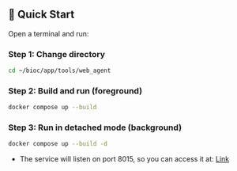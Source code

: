 
## 🚀 Quick Start

Open a terminal and run:

### Step 1: Change directory

```bash
cd ~/bioc/app/tools/web_agent
```

### Step 2: Build and run (foreground)


```bash
docker compose up --build
```

### Step 3: Run in detached mode (background)
```bash
docker compose up --build -d
```

* The service will listen on port 8015, so you can access it at: [Link](http://192.168.22.20:8015)